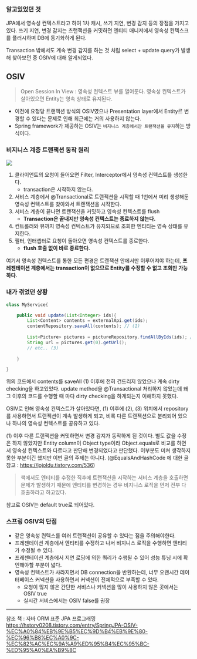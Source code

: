 ### 알고있었던 것

JPA에서 영속성 컨텍스트라고 하여 1차 캐시, 쓰기 지연, 변경 감지 등의 장점을 가지고 있다.
쓰기 지연, 변경 감지는 츠랜잭션을 커밋하면 엔티티 매니저에서 영속성 컨텍스크를 플러시하며 DB에 동기화하게 된다.

Transaction 밖에서도 계속 변경 감지를 하는 것 처럼 select + update query가 발생해 찾아보던 중 OSIV에 대해 알게되었다.


## OSIV

> Open Session In View : 영속성 컨텍스트 뷰를 열어둔다. 
영속성 컨텍스트가 살아있으면 Entity는 영속 상태로 유지된다.

- 이전에 요청당 트랜잭션 방식의 OSIV였으나 Presentation layer에서 Entity르 변경할 수 있다는 문제로 인해 최근에는 거의 사용하지 않는다.
- Spring framework가 제공하는 OSIV는 `비지니스 계층에서만 트랜잭션을 유지`하는 방식이다.

### 비지니스 계층 트랜잭션 동작 원리

![](https://github.com/Meet-Coder-Study/posting-review/assets/34162358/e2e548c1-75ca-4938-a675-16abfcfdc73c)


1. 클라이언트의 요청이 들어오면 Filter, Interceptor에서 영속성 컨텍스트를 생성한다.
	- transaction은 시작하지 않는다.
2. 서비스 계층에서 @Transactional로 트랜잭션을 시작할 때 1번에서 미리 생성해둔 영속성 컨텍스트를 찾아와서 트랜잭션을 시작한다.
3. 서비스 계층이 끝나면 트랜잭션을 커밋하고 영속성 컨텍스트를 flush
   - **Transaction은 끝내지만 영속성 컨텍스트는 종료하지 않는다.**
4. 컨트롤러와 뷰까지 영속성 컨텍스트가 유지되므로 조회한 엔티티는 영속 상태를 유지한다.
5. 필터, 인터셉터로 요청이 돌아오면 영속성 컨텍스트를 종료한다.
	- **flush 호출 없이 바로 종료한다.**
    

여기서 영속성 컨텍스트를 통한 모든 편경은 트랜잭션 안에서만 이루어져야 하는데,
**프레젠테이션 계층에서는 transaction이 없으므로 Entity를 수정할 수 없고 조회만 가능하다.**

### 내가 겪었던 상황

```java
class MyService{

	public void update(List<Integer> ids){
    	List<Content> contents = externalApi.get(ids);
    	contentRepository.saveAll(contents); // (1)
        
        List<Picture> pictures = pictureRepository.findAllByIds(ids); // (2)
        String url = pictures.get(0).getUrl();
        // etc.. (3)
    
    }

}

```

위의 코드에서 contents를 saveAll (1) 이후에 전혀 건드리지 않았으나 계속 dirty checking을 하고있었다.
update method을 @Transactional 처리하지 않았는데 왜 그 이후의 코드를 수행할 때 마다 dirty checking을 하게되는지 이해하지 못했다.

OSIV로 인해 영속성 컨텍스트가 살아있다면, (1) 이후에 (2), (3) 위치에서 repository를 사용하면서 트랜젝션이 계속 발생하게 되고, 비록 다른 트랜젝션으로 분리되어 있으나 하나의 영속성 컨텍스트를 공유하고 있다.

(1) 이후 다른 트랜잭션을 커밋하면서 변경 감지가 동작하게 된 것이다.
별도 값을 수정은 하지 않았지만 Entity column이 Object type이라 Object.equals로 비교를 하면서 영속성 컨텍스트와 다르다고 판단해 변경되었다고 판단했다.
이부분도 미쳐 생각하지 못한 부분이긴 했지만 이번 글의 주제는 아니다.
(@EqualsAndHashCode 에 대한 글 참고 : https://jojoldu.tistory.com/536)

> 책에서도 엔티티를 수정한 직후에 트랜잭션을 시작하는 서비스 계층을 호출하면 문제가 발생하기 때문에 엔티티를 변경하는 경우 비지니스 로직을 먼저 전부 다 호출하라고 하고있다.


참고로 OSIV는 default true로 되어있다.
### 스프링 OSIV의 단점

- 같은 영속성 컨텍스를 여러 트랜잭션이 공유할 수 있다는 점을 주의해야한다.
- 프레젠테이션 계층에서 엔티티를 수정하고 나서 비지니스 로직을 수행하면 엔티티가 수정될 수 있다.
- 프레젠테이션 계층에서 지연 로딩에 의한 쿼리가 수행될 수 있어 성능 튜닝 시에 확인해야할 부분이 넓다.
- 영속성 컨텍스트가 사라지면서 DB connection을 반환하는데, 너무 오랜시간 데이터베이스 커넥션을 사용하면서 커넥션이 전체적으로 부족할 수 있다.
  - 요청이 많지 않은 간단한 서비스나 커넥션을 많이 사용하지 않은 곳에서는 OSIV true
  - 실시간 서비스에서는 OSIV false를 권장

---
참조
책 : 자바 ORM 표준 JPA 프로그래밍
https://hstory0208.tistory.com/entry/SpringJPA-OSIV-%EC%A0%84%EB%9E%B5%EC%9D%B4%EB%9E%80-%EC%96%B8%EC%A0%9C-%EC%82%AC%EC%9A%A9%ED%95%B4%EC%95%BC-%ED%95%A0%EA%B9%8C